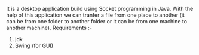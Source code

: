 It is a desktop application build using Socket programming in Java. With the help of this application we can tranfer a file from one place to another (it can be from one folder to another folder or it can be from one machine to another machine).
Requirements :-
1. jdk
2. Swing (for GUI)

